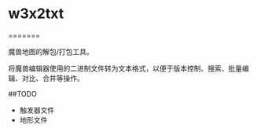 # w3x2txt
=======

魔兽地图的解包/打包工具。

将魔兽编辑器使用的二进制文件转为文本格式，以便于版本控制、搜索、批量编辑、对比、合并等操作。

##TODO

* 触发器文件
* 地形文件
